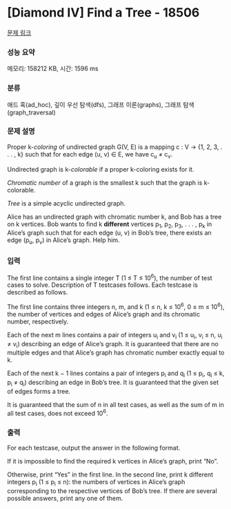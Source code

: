 # [Diamond IV] Find a Tree - 18506 

[문제 링크](https://www.acmicpc.net/problem/18506) 

### 성능 요약

메모리: 158212 KB, 시간: 1596 ms

### 분류

애드 혹(ad_hoc), 깊이 우선 탐색(dfs), 그래프 이론(graphs), 그래프 탐색(graph_traversal)

### 문제 설명

<p>Proper k-<em>coloring</em> of undirected graph G(V, E) is a mapping c : V → {1, 2, 3, . . . , k} such that for each edge (u, v) ∈ E, we have c<sub>u</sub> ≠ c<sub>v</sub>.</p>

<p>Undirected graph is k-<em>colorable</em> if a proper k-coloring exists for it.</p>

<p><em>Chromatic number</em> of a graph is the smallest k such that the graph is k-colorable.</p>

<p><em>Tree</em> is a simple acyclic undirected graph.</p>

<p>Alice has an undirected graph with chromatic number k, and Bob has a tree on k vertices. Bob wants to find k <strong>different</strong> vertices p<sub>1</sub>, p<sub>2</sub>, p<sub>3</sub>, . . . , p<sub>k</sub> in Alice’s graph such that for each edge (u, v) in Bob’s tree, there exists an edge (p<sub>u</sub>, p<sub>v</sub>) in Alice’s graph. Help him.</p>

### 입력 

 <p>The first line contains a single integer T (1 ≤ T ≤ 10<sup>6</sup>), the number of test cases to solve. Description of T testcases follows. Each testcase is described as follows.</p>

<p>The first line contains three integers n, m, and k (1 ≤ n, k ≤ 10<sup>6</sup>, 0 ≤ m ≤ 10<sup>6</sup>), the number of vertices and edges of Alice’s graph and its chromatic number, respectively.</p>

<p>Each of the next m lines contains a pair of integers u<sub>i</sub> and v<sub>i</sub> (1 ≤ u<sub>i</sub>, v<sub>i</sub> ≤ n, u<sub>i</sub> ≠ v<sub>i</sub>) describing an edge of Alice’s graph. It is guaranteed that there are no multiple edges and that Alice’s graph has chromatic number exactly equal to k.</p>

<p>Each of the next k − 1 lines contains a pair of integers p<sub>i</sub> and q<sub>i</sub> (1 ≤ p<sub>i</sub>, q<sub>i</sub> ≤ k, p<sub>i</sub> ≠ q<sub>i</sub>) describing an edge in Bob’s tree. It is guaranteed that the given set of edges forms a tree.</p>

<p>It is guaranteed that the sum of n in all test cases, as well as the sum of m in all test cases, does not exceed 10<sup>6</sup>.</p>

### 출력 

 <p>For each testcase, output the answer in the following format.</p>

<p>If it is impossible to find the required k vertices in Alice’s graph, print “No”.</p>

<p>Otherwise, print “Yes” in the first line. In the second line, print k different integers p<sub>i</sub> (1 ≤ p<sub>i</sub> ≤ n): the numbers of vertices in Alice’s graph corresponding to the respective vertices of Bob’s tree. If there are several possible answers, print any one of them.</p>

